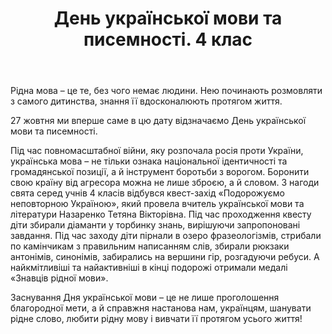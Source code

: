 ﻿---
title: День української мови та писемності. 4 клас
---

Рідна мова – це те, без чого немає людини. Нею починають розмовляти з самого дитинства, знання її вдосконалюють протягом життя.

27 жовтня ми вперше саме в цю дату відзначаємо День української мови та писемності.

Під час повномасштабної війни, яку розпочала росія проти України, українська мова – не тільки ознака національної ідентичності та громадянської позиції, а й інструмент боротьби з ворогом. Боронити свою країну від агресора можна не лише зброєю, а й словом. З нагоди свята серед учнів 4 класів відбувся квест-захід «Подорожуємо неповторною Україною», який провела вчитель української мови та літератури Назаренко Тетяна Вікторівна. Під час проходження квесту діти збирали діаманти у торбинку знань, вирішуючи запропоновані завдання. Під час заходу діти пірнали в озеро фразеологізмів, стрибали по камінчикам з правильним написанням слів, збирали рюкзаки антонімів, синонімів, забирались на вершини гір, розгадуючи ребуси. А найкмітливіші та найактивніші в кінці подорожі отримали медалі «Знавців рідної мови».

Заснування Дня української мови – це не лише проголошення благородної мети, а й справжня настанова нам, українцям, шанувати рідне слово, любити рідну мову і вивчати її протягом усього життя!

<slideshow />
